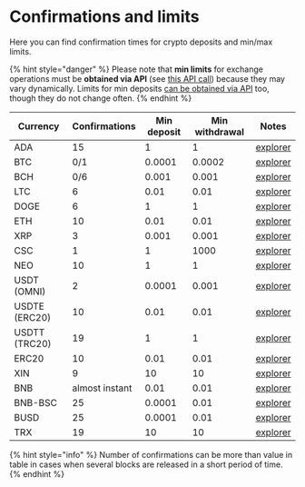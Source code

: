 # Confirmations and limits

Here you can find confirmation times for crypto deposits and min/max limits.

{% hint style="danger" %}
Please note that **min limits** for exchange operations must be **obtained via API** (see [this API call](api-documentation/api-reference.md#get-list-of-exchangeable-currency-pairs)) because they may vary dynamically. Limits for min deposits [can be obtained via API](api-documentation/api-reference.md#get-list-of-supported-currencies) too, though they do not change often.
{% endhint %}

| Currency      | Confirmations  | Min deposit | Min withdrawal | Notes                                           |
| ------------- | -------------- | ----------- | -------------- | ----------------------------------------------- |
| ADA           | 15             | 1           | 1              | [explorer](https://cardanoexplorer.com)         |
| BTC           | 0/1            | 0.0001      | 0.0002         | [explorer](https://www.blockchain.com/explorer) |
| BCH           | 0/6            | 0.001       | 0.001          | [explorer](https://explorer.bitcoin.com/bch)    |
| LTC           | 6              | 0.01        | 0.01           | [explorer](https://live.blockcypher.com/ltc/)   |
| DOGE          | 6              | 1           | 1              | [explorer](https://live.blockcypher.com/doge/)  |
| ETH           | 10             | 0.01        | 0.01           | [explorer](http://etherscan.io)                 |
| XRP           | 3              | 0.001       | 0.001          | [explorer](https://xrpscan.com)                 |
| CSC           | 1              | 1           | 1000           | [explorer](https://xrpscan.com)                 |
| NEO           | 10             | 1           | 1              | [explorer](https://neotracker.io)               |
| USDT (OMNI)   | 2              | 0.0001      | 0.001          | [explorer](https://omniexplorer.info)           |
| USDTE (ERC20) | 10             | 0.01        | 0.01           | [explorer](http://etherscan.io)                 |
| USDTT (TRC20) | 19             | 1           | 1              | [explorer](https://tronscan.org)                |
| ERC20         | 10             | 0.01        | 0.01           | [explorer](http://etherscan.io)                 |
| XIN           | 9              | 10          | 10             | [explorer](https://explorer.optimusway.io)      |
| BNB           | almost instant | 0.01        | 0.01           | [explorer](https://explorer.binance.org)        |
| BNB-BSC       | 25             | 0.0001      | 0.01           | [explorer](https://bscscan.com)                 |
| BUSD          | 25             | 0.0001      | 0.01           | [explorer](https://bscscan.com)                 |
| TRX           | 19             | 10          | 10             | [explorer](https://tronscan.org)                |

{% hint style="info" %}
Number of confirmations can be more than value in table in cases when several blocks are released in a short period of time.
{% endhint %}
